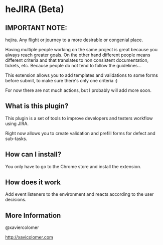 heJIRA (Beta)
===================================================

IMPORTANT NOTE:
-----------------
hejira. Any flight or journey to a more desirable or congenial place.
        

Having multiple people working on the same project is great because you always reach greater goals. On the other hand different people means different criteria and that translates to non consistent documentation, tickets, etc. Because people do not tend to follow the guidelines...

This extension allows you to add templates and validations to some forms before submit, to make sure there's only one criteria :)

For now there are not much actions, but I probably will add more soon.


What is this plugin?
------------------------
This plugin is a set of tools to improve developers and testers workflow using JIRA.

Right now allows you to create validation and prefill forms for defect and sub-tasks.


How can I install?
-----------------
You only have to go to the Chrome store and install the extension.


How does it work
-----------------
Add event listeners to the environment and reacts according to the user 
decisions.


More Information
-----------------
@xaviercolomer

http://xavicolomer.com
